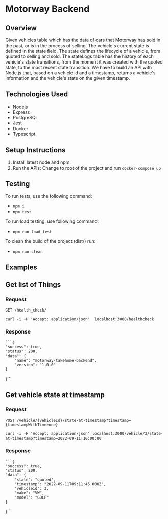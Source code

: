 # Motorway Backend

## Overview
Given vehicles table which has the data of cars that Motorway has sold in the past, or is in the process of selling. The vehicle's current state is defined in the state field. The state defines the lifecycle of a vehicle, from quoted to selling and sold.
The stateLogs table has the history of each vehicle's state transitions, from the moment it was created with the quoted state, to the most recent state transition.
We have to build an API with Node.js that, based on a vehicle id and a timestamp, returns a vehicle's information and the vehicle's state on the given timestamp. 

## Technologies Used
- Nodejs 
- Express
- PostgreSQL
- Jest
- Docker
- Typescript

## Setup Instructions
1. Install latest node and npm.
2. Run the APIs: Change to root of the project and run `docker-compose up`

## Testing 
To run tests, use the following command:

- ```npm i```
- ```npm test```

To run load testing, use following command:

- ```npm run load_test```

To clean the build of the project (dist/) run:

-  ```npm run clean```

## Examples 

## Get list of Things

### Request

`GET /health_check/`

    curl -i -H 'Accept: application/json'  localhost:3000/healthcheck

### Response

    ```{
    "success": true,
    "status": 200,
    "data": {
        "name": "motorway-takehome-backend",
        "version": "1.0.0"
    }
}```

## Get vehicle state at timestamp

### Request

`POST /vehicle/{vehicleId}/state-at-timestamp?timestamp={timestampWithTimezone}`

    curl -i -H 'Accept: application/json' localhost:3000/vehicle/3/state-at-timestamp?timestamp=2022-09-11T10:00:00

### Response

    ```{
    "success": true,
    "status": 200,
    "data": {
        "state": "quoted",
        "timestamp": "2022-09-11T09:11:45.000Z",
        "vehicleid": 3,
        "make": "VW",
        "model": "GOLF"
    }
}```